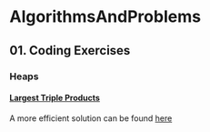 # AlgorithmsAndProblems

## 01. Coding Exercises
### Heaps
#### [Largest Triple Products](CodingExercises/Heaps/LargestTripleProducts.go)
A more efficient solution can be found [here](https://github.com/WCGPR0/AlgorithmsAndProblems/blob/ruby/CodingExercises/Heaps/LargestTripleProducts.rb)
